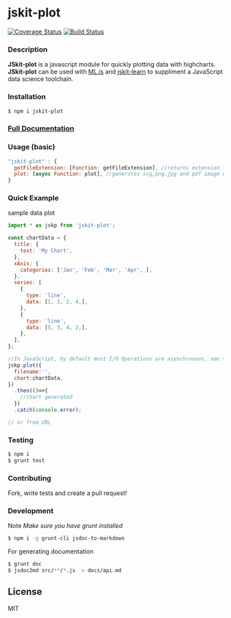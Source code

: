 # jskit-plot
[![Coverage Status](https://coveralls.io/repos/github/repetere/jskit-plot/badge.svg?branch=master)](https://coveralls.io/github/repetere/jskit-plot?branch=master) [![Build Status](https://travis-ci.org/repetere/jskit-plot.svg?branch=master)](https://travis-ci.org/repetere/jskit-plot)

### Description
**JSkit-plot** is a javascript module for quickly plotting data with highcharts. **JSkit-plot** can be used with [ML.js](https://github.com/mljs/ml) and [jskit-learn](https://github.com/repetere/jskit-learn) to suppliment a JavaScript data science toolchain.

### Installation
```sh
$ npm i jskit-plot
```

### [Full Documentation](https://github.com/repetere/jskit-plot/blob/master/docs/api.md)

### Usage (basic)

```javascript
"jskit-plot" : { 
  getFileExtension: [Function: getFileExtension], //returns extension from filepath
  plot: [async Function: plot], //generates svg,png,jpg and pdf image of chart
}
```

### Quick Example

sample data plot

```javascript
import * as jskp from 'jskit-plot';

const chartData = {
  title: {
    text: 'My Chart',
  },
  xAxis: {
    categories: ['Jan', 'Feb', 'Mar', 'Apr', ],
  },
  series: [
    {
      type: 'line',
      data: [1, 3, 2, 4,],
    },
    {
      type: 'line',
      data: [5, 3, 4, 2,],
    },
  ],
};

//In JavaScript, by default most I/O Operations are asynchronous, see the notes section for more
jskp.plot({
  filename:'',
  chart:chartData,
})
  .then(()=>{
    //chart generated
  })
  .catch(console.error);

// or from URL

```

### Testing
```sh
$ npm i
$ grunt test
```
### Contributing
Fork, write tests and create a pull request!


### Development

Note *Make sure you have grunt installed*

```sh
$ npm i -g grunt-cli jsdoc-to-markdown
```

For generating documentation

```sh
$ grunt doc
$ jsdoc2md src/**/*.js  > docs/api.md
```

License
----

MIT